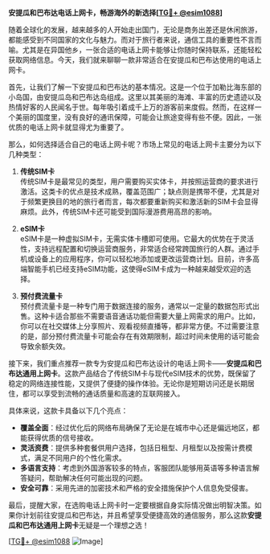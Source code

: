 **安提瓜和巴布达电话上网卡，畅游海外的新选择[[TG💪+ @esim1088](https://t.me/s/esim1088)]**

随着全球化的发展，越来越多的人开始走出国门，无论是商务出差还是休闲旅游，都能感受到不同国家的文化与魅力。而对于旅行者来说，通信工具的重要性不言而喻。尤其是在异国他乡，一张合适的电话上网卡能够让你随时保持联系，还能轻松获取网络信息。今天，我们就来聊聊一款非常适合在安提瓜和巴布达使用的电话上网卡。

首先，让我们了解一下安提瓜和巴布达的基本情况。这是一个位于加勒比海东部的小岛国，由安提瓜岛和巴布达岛组成。这里以其美丽的海滩、丰富的历史遗迹以及热情好客的人民闻名于世。每年吸引着成千上万的游客前来度假。然而，在这样一个美丽的国度里，没有良好的通讯保障，可能会让旅途变得有些不便。因此，一张优质的电话上网卡就显得尤为重要了。

那么，如何选择适合自己的电话上网卡呢？市场上常见的电话上网卡主要分为以下几种类型：

1. **传统SIM卡**  
   传统SIM卡是最常见的类型，用户需要购买实体卡，并按照运营商的要求进行激活。这类卡的优点是技术成熟，覆盖范围广；缺点则是携带不便，尤其是对于频繁更换目的地的旅行者而言，每次都要重新购买和激活新的SIM卡会显得麻烦。此外，传统SIM卡还可能受到国际漫游费用高昂的影响。

2. **eSIM卡**  
   eSIM卡是一种虚拟SIM卡，无需实体卡槽即可使用。它最大的优势在于灵活性，支持远程配置和切换运营商服务，非常适合经常跨国旅行的人群。通过手机或设备上的应用程序，你可以轻松地添加或更改运营商计划。目前，许多高端智能手机已经支持eSIM功能，这使得eSIM卡成为一种越来越受欢迎的选择。

3. **预付费流量卡**  
   预付费流量卡是一种专门用于数据连接的服务，通常以一定量的数据包形式出售。这种卡适合那些不需要语音通话功能但需要大量上网需求的用户。比如，你可以在社交媒体上分享照片、观看视频直播等，都非常方便。不过需要注意的是，部分预付费流量卡可能会存在有效期限制，超过时间未使用的话可能会导致余额失效。

接下来，我们重点推荐一款专为安提瓜和巴布达设计的电话上网卡——**安提瓜和巴布达通用上网卡**。这款产品结合了传统SIM卡与现代eSIM技术的优势，既保留了稳定的网络连接性能，又提供了便捷的操作体验。无论你是短期访问还是长期居住，都可以享受到流畅的通话质量和高速的互联网接入。

具体来说，这款卡具备以下几个亮点：

- **覆盖全面**：经过优化后的网络布局确保了无论是在城市中心还是偏远地区，都能获得优质的信号接收。
- **灵活资费**：提供多种套餐供用户选择，包括日租型、月租型以及按需计费模式，满足不同用户的个性化需求。
- **多语言支持**：考虑到外国游客较多的特点，客服团队能够用英语等多种语言解答疑问，帮助解决任何可能出现的问题。
- **安全可靠**：采用先进的加密技术和严格的安全措施保护个人信息免受侵害。

最后，提醒大家，在选购电话上网卡时一定要根据自身实际情况做出明智决策。如果你计划前往安提瓜和巴布达，并且希望享受便捷高效的通信服务，那么这款**安提瓜和巴布达通用上网卡**无疑是一个理想之选！

[[TG💪+ @esim1088](https://t.me/s/esim1088) ![Image](https://i.postimg.cc/4NQfJmqS/Snipaste-2025-05-13-00-14-12.png)]